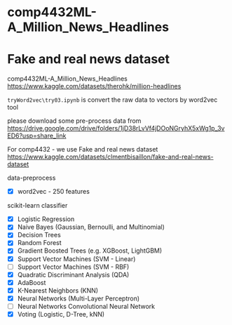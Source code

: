 # comp4432ML-A_Million_News_Headlines
# Fake and real news dataset

comp4432ML-A_Million_News_Headlines
https://www.kaggle.com/datasets/therohk/million-headlines

```tryWord2vec\try03.ipynb``` is convert the raw data to vectors by word2vec tool

please download some pre-process data from https://drive.google.com/drive/folders/1jD38rLvVf4jDOoNGryhX5xWg1p_3vED6?usp=share_link


For comp4432 - we use Fake and real news dataset
https://www.kaggle.com/datasets/clmentbisaillon/fake-and-real-news-dataset

data-preprocess
- [x] word2vec - 250 features

scikit-learn classifier

- [x] Logistic Regression
- [x] Naive Bayes (Gaussian, Bernoulli, and Multinomial)
- [x] Decision Trees
- [x] Random Forest
- [x] Gradient Boosted Trees (e.g. XGBoost, LightGBM)
- [x] Support Vector Machines (SVM - Linear)
- [ ] Support Vector Machines (SVM - RBF)
- [x] Quadratic Discriminant Analysis (QDA)
- [x] AdaBoost
- [x] K-Nearest Neighbors (KNN)
- [X] Neural Networks (Multi-Layer Perceptron)
- [ ] Neural Networks Convolutional Neural Network
- [x] Voting (Logistic, D-Tree, kNN)